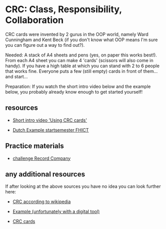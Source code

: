 # CRC: Class, Responsibility, Collaboration

CRC cards were invented by 2 gurus in the OOP world, namely Ward Cunningham and Kent Beck (if you don't know what OOP means I'm sure you can figure out a way to find out?).

Needed: A stack of A4 sheets and pens (yes, on paper this works best!). From each A4 sheet you can make 4 'cards' (scissors will also come in handy). If you have a high table at which you can stand with 2 to 6 people that works fine. Everyone puts a few (still empty) cards in front of them... and start...

Preparation: If you watch the short intro video below and the example below, you probably already know enough to get started yourself!

## resources

+ [Short intro video 'Using CRC cards'](https://www.youtube.com/watch?v=Bxgn6qJ-bYY)

+ [Dutch Example startsemester FHICT](figures/crc_example_patientdossier.jpg)

## Practice materials

+ [challenge Record Company](ChallengePlatenMaatschappij.md)

## any additional resources

If after looking at the above sources you have no idea you can look further here:

+ [CRC according to wikipedia](https://en.wikipedia.org/wiki/Class-responsibility-collaboration_card)

+ [Example (unfortunately with a digital tool)](https://www.youtube.com/watch?v=otKUer13HnA)

+ [CRC cards](https://www.youtube.com/watch?v=19ULQDkEkd8)
